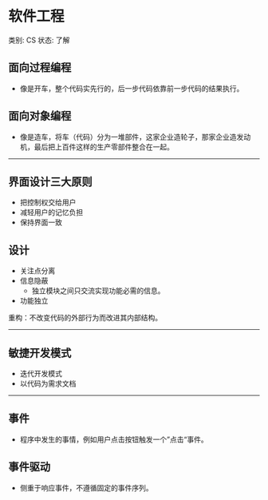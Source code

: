 # 软件工程

类别: CS
状态: 了解

## 面向过程编程

- 像是开车，整个代码实先行的，后一步代码依靠前一步代码的结果执行。

## 面向对象编程

- 像是造车，将车（代码）分为一堆部件，这家企业造轮子，那家企业造发动机，最后把上百件这样的生产零部件整合在一起。

---

## 界面设计三大原则

- 把控制权交给用户
- 减轻用户的记忆负担
- 保持界面一致

## 设计

- 关注点分离
- 信息隐蔽
    - 独立模块之间只交流实现功能必需的信息。
- 功能独立

重构：不改变代码的外部行为而改进其内部结构。

---

## 敏捷开发模式

- 迭代开发模式
- 以代码为需求文档

---

## 事件

- 程序中发生的事情，例如用户点击按钮触发一个”点击“事件。

## 事件驱动

- 侧重于响应事件，不遵循固定的事件序列。